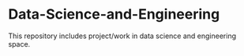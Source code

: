 # Data-Science-and-Engineering
This repository includes project/work in data science and engineering space.
